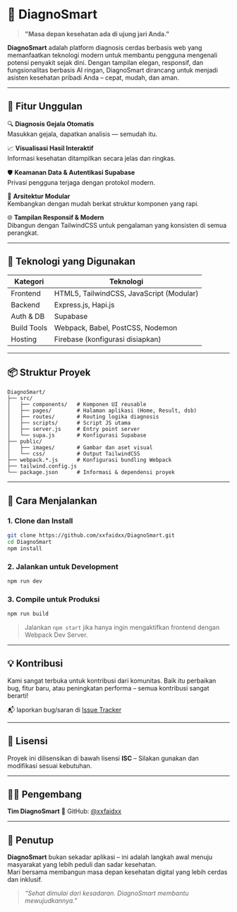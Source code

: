 # 🧠 DiagnoSmart

> **"Masa depan kesehatan ada di ujung jari Anda."**

**DiagnoSmart** adalah platform diagnosis cerdas berbasis web yang memanfaatkan teknologi modern untuk membantu pengguna mengenali potensi penyakit sejak dini. Dengan tampilan elegan, responsif, dan fungsionalitas berbasis AI ringan, DiagnoSmart dirancang untuk menjadi asisten kesehatan pribadi Anda – cepat, mudah, dan aman.

---

## 🌟 Fitur Unggulan

🔍 **Diagnosis Gejala Otomatis**  
Masukkan gejala, dapatkan analisis — semudah itu.

📈 **Visualisasi Hasil Interaktif**  
Informasi kesehatan ditampilkan secara jelas dan ringkas.

🛡️ **Keamanan Data & Autentikasi Supabase**  
Privasi pengguna terjaga dengan protokol modern.

🧩 **Arsitektur Modular**  
Kembangkan dengan mudah berkat struktur komponen yang rapi.

🌐 **Tampilan Responsif & Modern**  
Dibangun dengan TailwindCSS untuk pengalaman yang konsisten di semua perangkat.

---

## 🧰 Teknologi yang Digunakan

| Kategori     | Teknologi                                 |
|--------------|--------------------------------------------|
| Frontend     | HTML5, TailwindCSS, JavaScript (Modular)   |
| Backend      | Express.js, Hapi.js                        |
| Auth & DB    | Supabase                                   |
| Build Tools  | Webpack, Babel, PostCSS, Nodemon           |
| Hosting      | Firebase (konfigurasi disiapkan)           |

---

## 📦 Struktur Proyek

```
DiagnoSmart/
├── src/
│   ├── components/   # Komponen UI reusable
│   ├── pages/        # Halaman aplikasi (Home, Result, dsb)
│   ├── routes/       # Routing logika diagnosis
│   ├── scripts/      # Script JS utama
│   ├── server.js     # Entry point server
│   └── supa.js       # Konfigurasi Supabase
├── public/
│   ├── images/       # Gambar dan aset visual
│   └── css/          # Output TailwindCSS
├── webpack.*.js      # Konfigurasi bundling Webpack
├── tailwind.config.js
└── package.json      # Informasi & dependensi proyek
```

---

## 🚀 Cara Menjalankan

### 1. Clone dan Install

```bash
git clone https://github.com/xxfaidxx/DiagnoSmart.git
cd DiagnoSmart
npm install
```

### 2. Jalankan untuk Development

```bash
npm run dev
```

### 3. Compile untuk Produksi

```bash
npm run build
```

> Jalankan `npm start` jika hanya ingin mengaktifkan frontend dengan Webpack Dev Server.

---

## 💡 Kontribusi

Kami sangat terbuka untuk kontribusi dari komunitas. Baik itu perbaikan bug, fitur baru, atau peningkatan performa – semua kontribusi sangat berarti!

📬 laporkan bug/saran di [Issue Tracker](https://github.com/xxfaidxx/DiagnoSmart/issues)

---

## 📄 Lisensi

Proyek ini dilisensikan di bawah lisensi **ISC** – Silakan gunakan dan modifikasi sesuai kebutuhan.

---

## 👨‍💻 Pengembang

**Tim DiagnoSmart**
🔗 GitHub: [@xxfaidxx](https://github.com/xxfaidxx)

---

## 🌈 Penutup

**DiagnoSmart** bukan sekadar aplikasi – ini adalah langkah awal menuju masyarakat yang lebih peduli dan sadar kesehatan.  
Mari bersama membangun masa depan kesehatan digital yang lebih cerdas dan inklusif.

> _“Sehat dimulai dari kesadaran. DiagnoSmart membantu mewujudkannya.”_
